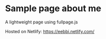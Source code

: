 # Sample page about me
 A lightweight page using fullpage.js
 
 Hosted on Netlify:
 https://eebbi.netlify.com/
